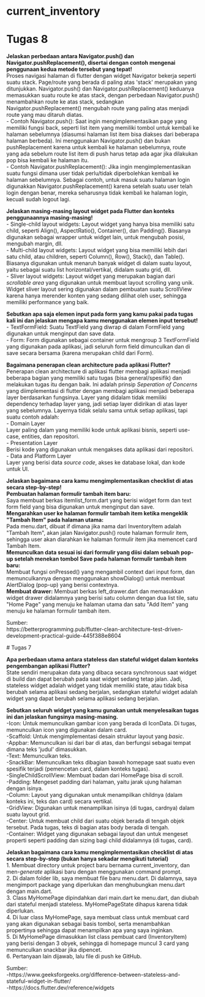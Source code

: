 # current_inventory
# Tugas 8
<p><b>Jelaskan perbedaan antara Navigator.push() dan Navigator.pushReplacement(), disertai dengan contoh mengenai penggunaan kedua metode tersebut yang tepat!</b><br>
Proses navigasi halaman di flutter dengan widget Navigator bekerja seperti suatu stack. Page/route yang berada di paling atas 'stack' merupakan yang ditunjukkan. Navigator.push() dan Navigator.pushReplacement() keduanya memasukkan suatu route ke atas stack, dengan perbedaan Navigator.push() menambahkan route ke atas stack, sedangkan Navigator.pushReplacement() mengubah route yang paling atas menjadi route yang mau ditaruh diatas.<br>
- Contoh Navigator.push(): Saat ingin mengimplementasikan page yang memiliki fungsi back, seperti list item yang memiliki tombol untuk kembali ke halaman sebelumnya (diasumsi halaman list item bisa diakses dari beberapa halaman berbeda). Ini menggunakan Navigator.push() dan bukan pushReplacement karena untuk kembali ke halaman sebelumnya, route yang ada sebelum route list item di push harus tetap ada agar jika dilakukan pop bisa kembali ke halaman itu.<br>
- Contoh Navigator.pushReplacement(): Jika ingin mengimplementasikan suatu fungsi dimana user tidak perlu/tidak diperbolehkan kembali ke halaman sebelumnya. Sebagai contoh, untuk masuk suatu halaman login digunakkan Navigator.pushReplacement() karena setelah suatu user telah login dengan benar, mereka seharusnya tidak kembali ke halaman login, kecuali sudah logout lagi.</p>
<p><b>Jelaskan masing-masing layout widget pada Flutter dan konteks penggunaannya masing-masing!</b><br>
- Single-child layout widgets: Layout widget yang hanya bisa memiliki satu child, seperti Align(), AspectRatio(), Container(), dan Padding(). Biasanya digunakan sebagai wrapper untuk widget lain, untuk mengubah posisi, mengubah margin, dll.<br>
- Multi-child layout widgets: Layout widget yang bisa memiliki lebih dari satu child, atau children, seperti Column(), Row(), Stack(), dan Table(). Biasanya digunakan untuk menaruh banyak widget di dalam suatu layout, yaitu sebagai suatu list horizontal/vertikal, didalam suatu grid, dll.<br>
- Sliver layout widgets: Layout widget yang merupakan bagian dari <i>scrollable area</i> yang digunakan untuk membuat layout scrolling yang unik. Widget sliver layout sering digunakan dalam pembuatan suatu ScrollView karena hanya merender konten yang sedang dilihat oleh user, sehingga memiliki performance yang baik.</p>
<p><b>Sebutkan apa saja elemen input pada form yang kamu pakai pada tugas kali ini dan jelaskan mengapa kamu menggunakan elemen input tersebut!</b><br>
- TextFormField: Suatu TextField yang diwrap di dalam FormField yang digunakan untuk menginput dan save data.<br>
- Form: Form digunakan sebagai container untuk mengroup 3 TextFormField yang digunakan pada aplikasi, jadi seluruh form field dimunculkan dan di save secara bersama (karena merupakan child dari Form).</p>
<p><b>Bagaimana penerapan clean architecture pada aplikasi Flutter?</b><br>
Penerapan clean architecture di aplikasi flutter membagi aplikasi menjadi beberapa bagian yang memiliki satu tugas (bisa general/spesifik) dan melakukan tugas itu dengan baik. Ini adalah prinsip <i>Seperation of Concerns</i> yang diimplementasi di flutter dengan membagi aplikasi menjadi beberapa layer berdasarkan fungsinya. Layer yang didalam tidak memiliki dependency terhadap layer yang, jadi setiap layer didirikan di atas layer yang sebelumnya. Layernya tidak selalu sama untuk setiap aplikasi, tapi suatu contoh adalah:<br>
- Domain Layer<br>
Layer paling dalam yang memiliki kode untuk aplikasi bisnis, seperti use-case, entities, dan repositori.<br>
- Presentation Layer<br>
Berisi kode yang digunakan untuk mengakses data aplikasi dari repositori.<br>
- Data and Platform Layer<br>
Layer yang berisi data <i>source code</i>, akses ke database lokal, dan kode untuk UI. </p>
<p><b>Jelaskan bagaimana cara kamu mengimplementasikan checklist di atas secara step-by-step!</b><br>
<b>Pembuatan halaman formulir tambah item baru:</b><br>
  Saya membuat berkas itemlist_form.dart yang berisi widget form dan text form field yang bisa digunakan untuk menginput dan save.<br>
<b>Mengarahkan user ke halaman formulir tambah item ketika mengeklik "Tambah Item" pada halaman utama:</b><br>
  Pada menu.dart, dibuat if dimana jika nama dari InventoryItem adalah "Tambah Item", akan jalan Navigator.push() route halaman formulir item, sehingga user akan diarahkan ke halaman formulir item jika memencet card Tambah Item.<br>
<b>Memunculkan data sesuai isi dari formulir yang diisi dalam sebuah pop-up setelah menekan tombol Save pada halaman formulir tambah item baru:</b><br>
  Membuat fungsi onPressed() yang mengambil context dari input form, dan memunculkannya dengan menggunakan showDialog() untuk membuat AlertDialog (pop-up) yang berisi contextnya.<br>
<b>Membuat drawer:</b>
  Membuat berkas left_drawer.dart dan memasukkan widget drawer didalamnya yang berisi satu column dengan dua list tile, satu "Home Page" yang menuju ke halaman utama dan satu "Add Item" yang menuju ke halaman formulir tambah item.<br>
</p>

<p>Sumber:<br>
https://betterprogramming.pub/flutter-clean-architecture-test-driven-development-practical-guide-445f388e8604</p>
# Tugas 7
<p><b>Apa perbedaan utama antara stateless dan stateful widget dalam konteks pengembangan aplikasi Flutter?</b><br>
State sendiri merupakan data yang dibaca secara synchronous saat widget di build dan dapat berubah pada saat widget sedang tetap jalan. Jadi, stateless widget adalah widget yang tidak memiliki state, atau tidak bisa berubah selama aplikasi sedang berjalan, sedangkan stateful widget adalah widget yang dapat berubah selama aplikasi sedang berjalan.</p>
<p><b>Sebutkan seluruh widget yang kamu gunakan untuk menyelesaikan tugas ini dan jelaskan fungsinya masing-masing.</b><br>
  -Icon: Untuk memunculkan gambar icon yang berada di IconData. Di tugas, memunculkan icon yang digunakan dalam card.<br>
  -Scaffold: Untuk mengimplementasi desain struktur layout yang <i>basic</i>.<br>
  -Appbar: Memunculkan isi dari bar di atas, dan berfungsi sebagai tempat dimana teks 'judul' dimasukkan.<br>
  -Text: Memunculkan teks.<br>
  -SnackBar: Memunculkan teks dibagian bawah homepage saat suatu even spesifik terjadi (pemencetan card, dalam konteks tugas).<br>
  -SingleChildScrollView: Membuat badan dari HomePage bisa di scroll.<br>
  -Padding: Mengeset padding dari halaman, yaitu jarak ujung halaman dengan isinya.<br>
  -Column: Layout yang digunakan untuk menampilkan childnya (dalam konteks ini, teks dan card) secara vertikal.<br>
  -GridView: Digunakan untuk menampilkan isinya (di tugas, cardnya) dalam suatu layout grid.<br>
  -Center: Untuk membuat child dari suatu objek berada di tengah objek tersebut. Pada tugas, teks di bagian atas body berada di tengah.<br>
  -Container: Widget yang digunakan sebagai layout dan untuk mengeset properti seperti padding dan sizing bagi child didalamnya (di tugas, card).<br>
</p>
<p><b>Jelaskan bagaimana cara kamu mengimplementasikan checklist di atas secara step-by-step (bukan hanya sekadar mengikuti tutorial)</b><br>
  1. Membuat directory untuk project baru bernama current_inventory, dan men-<i>generate</i> aplikasi baru dengan menggunakan command prompt.<br>
  2. Di dalam folder lib, saya membuat file baru menu.dart. Di dalamnya, saya mengimport package yang diperlukan dan menghubungkan menu.dart dengan main.dart.<br>
  3. Class MyHomePage dipindahkan dari main.dart ke menu.dart, dan diubah dari stateful menjadi stateless. MyHomePageState dihapus karena tidak diperlukan.<br>
  4. Di luar class MyHomePage, saya membuat class untuk membuat card yang akan digunakan sebagai basis tombol, serta menambahkan propertinya sehingga dapat menampilkan apa yang saya inginkan.<br>
  5. Di MyHomePage dimasukkan list class pembuat card (InventoryItem) yang berisi dengan 3 obyek, sehingga di homepage muncul 3 card yang memunculkan snackbar jika dipencet.<br>
  6. Pertanyaan lain dijawab, lalu file di push ke GitHub.
</p>

<p>Sumber:<br>
-https://www.geeksforgeeks.org/difference-between-stateless-and-stateful-widget-in-flutter/<br>
-https://docs.flutter.dev/reference/widgets</p>
